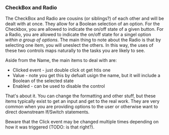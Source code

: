 ### CheckBox and Radio

The CheckBox and Radio are cousins (or siblings?) of each other and will be dealt with at once.  They allow for a Boolean selection of an option. For the Checkbox, you are allowed to indicate the on/off state of a given button.  For a Radio, you are allowed to indicate the on/off state for a singel option *within a group of options*.  The main thing to note about the Radio is that by selecting one item, you will uneslect the others.  In this way, the uses of these two controls maps naturally to the tasks you are likely to see.

Aside from the Name, the main items to deal with are:

* Clicked event - just double click ot get htis one
* Value - note you get this by defualt usign the name, but it will include a Boolean of the selected state
* Enabled - can be used to disable the control

That's about it.  You can change the formatting and other stuff, but these items typically exist to get an input and get to the real work.  They are very common when you are providing options to the user or otherwise want to direct downstream If/Switch statements.

Beware that the Click event may be changed multiple times depending on how it was triggered (TODO: is that right?).
